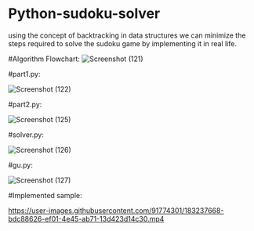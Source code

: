 # Python-sudoku-solver
using the concept of backtracking in data structures we can minimize the steps required to solve the sudoku game by implementing it in real life.

#Algorithm Flowchart:
![Screenshot (121)](https://user-images.githubusercontent.com/91774301/182792683-60217064-6ff4-43f9-8734-8e312e052e15.png)

#part1.py:

![Screenshot (122)](https://user-images.githubusercontent.com/91774301/182792794-733f1261-0a1f-4ad6-bb4b-150261636a5b.png)

#part2.py:

![Screenshot (125)](https://user-images.githubusercontent.com/91774301/182792854-79b00dd0-4649-4efe-b837-56a629e3051a.png)

#solver.py:

![Screenshot (126)](https://user-images.githubusercontent.com/91774301/182792974-aebfccaf-92d1-4b44-b149-c5d31e6740dd.png)

#gu.py:

![Screenshot (127)](https://user-images.githubusercontent.com/91774301/182793074-345950ca-f9f7-4a77-bae4-d2a318e3b509.png)

#Implemented sample:

https://user-images.githubusercontent.com/91774301/183237668-bdc88626-ef01-4e45-ab71-13d423d14c30.mp4

